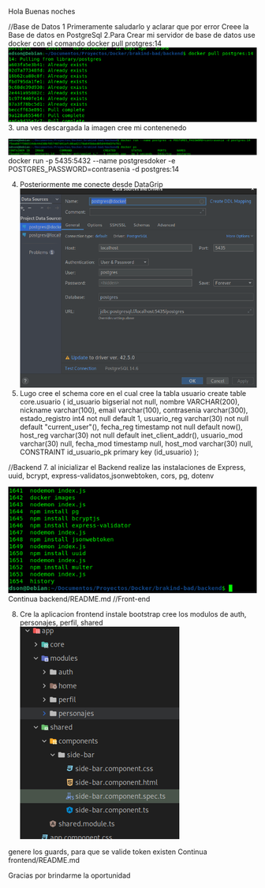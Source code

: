 Hola Buenas noches 

//Base de Datos
1 Primeramente saludarlo y aclarar que por error Creee la Base de datos en PostgreSql
2.Para Crear mi servidor de base de datos use docker con el comando 
  docker pull protgres:14
![img.png](img.png)
3. una ves descargada la imagen cree mi contenenedo

![img_4.png](img_4.png)
docker run -p 5435:5432 --name postgresdoker -e POSTGRES_PASSWORD=contrasenia -d postgres:14

4. Posteriormente me conecte desde DataGrip
![img_5.png](img_5.png)
5. Lugo cree el schema core en el cual cree la tabla usuario
create table core.usuario
   (
   id_usuario      bigserial   not null,
   nombre          VARCHAR(200),
   nickname        varchar(100),
   email           varchar(100),
   contrasenia     varchar(300),
   estado_registro int4        not null default 1,
   usuario_reg     varchar(30) not null default "current_user"(),
   fecha_reg       timestamp   not null default now(),
   host_reg        varchar(30) not null default inet_client_addr(),
   usuario_mod     varchar(30) null,
   fecha_mod       timestamp   null,
   host_mod        varchar(30) null,
   CONSTRAINT id_usuario_pk primary key (id_usuario)
   );


//Backend
7. al inicializar el Backend
realize las instalaciones de 
Express, uuid, bcrypt, express-validatos,jsonwebtoken, cors, pg, dotenv

![img_6.png](img_6.png)
 Continua backend/README.md
//Front-end

8. Cre la aplicacion frontend
 instale bootstrap
cree los modulos de auth, personajes, perfil, shared
![img_7.png](img_7.png)

genere los guards, para que se valide token existen
Continua frontend/README.md



Gracias por brindarme la oportunidad